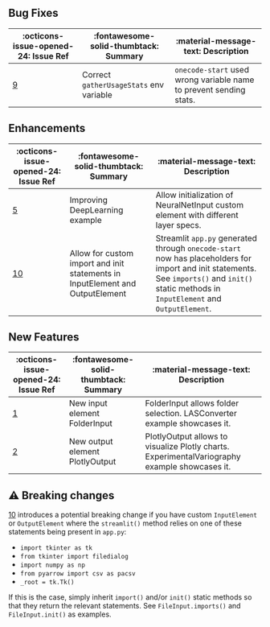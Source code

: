 ## Bug Fixes

:octicons-issue-opened-24: Issue Ref | :fontawesome-solid-thumbtack: Summary | :material-message-text: Description
-|-|-
[9](https://github.com/deeplime-io/onecode/issues/9) | Correct `gatherUsageStats` env variable | `onecode-start` used wrong variable name to prevent sending stats.

## Enhancements

:octicons-issue-opened-24: Issue Ref | :fontawesome-solid-thumbtack: Summary | :material-message-text: Description
-|-|-
[5](https://github.com/deeplime-io/onecode/issues/5) | Improving DeepLearning example | Allow initialization of NeuralNetInput custom element with different layer specs.
[10](https://github.com/deeplime-io/onecode/issues/10) | Allow for custom import and init statements in InputElement and OutputElement | Streamlit `app.py` generated through `onecode-start` now has placeholders for import and init statements. See `imports()` and `init()` static methods in `InputElement` and `OutputElement`.


## New Features

:octicons-issue-opened-24: Issue Ref | :fontawesome-solid-thumbtack: Summary | :material-message-text: Description
-|-|-
[1](https://github.com/deeplime-io/onecode/issues/1) | New input element FolderInput | FolderInput allows folder selection. LASConverter example showcases it.
[2](https://github.com/deeplime-io/onecode/issues/2) | New output element PlotlyOutput | PlotlyOutput allows to visualize Plotly charts. ExperimentalVariography example showcases it.


## :warning: Breaking changes
[10](https://github.com/deeplime-io/onecode/issues/10) introduces a potential breaking change if you have custom `InputElement` or `OutputElement` where the `streamlit()` method relies on one of these statements being present in `app.py`:
* `import tkinter as tk`
* `from tkinter import filedialog`
* `import numpy as np`
* `from pyarrow import csv as pacsv`
* `_root = tk.Tk()`

If this is the case, simply inherit `import()` and/or `init()` static methods so that they return the relevant statements.
See `FileInput.imports()` and `FileInput.init()` as examples.
